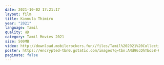 ```yaml
---
date: 2021-10-02 17:21:17
layout: film
title: Kannula Thimiru
year: "2021"
language: Tamil
quality: HD
category: Tamil Movies 2021
size: 500MB
video: http://download.mobilerockers.fun//files/Tamil%202021%20Collection/Kannula%20Thimiru%20(2021)/Kannula%20Thimiru%20(2021)%20Full%20Movies/Kannula%20Thimiru%20(2021)%20HDRip/Kannula%20Thimiru%20(2021)%20HDRip%20Single%20Part.mp4
poster: https://encrypted-tbn0.gstatic.com/images?q=tbn:ANd9GcQhTbo58-GeVv3JwcVQgWSJqMteRyBOP0CbzQ&usqp=CAU
paginate: false
---
```

